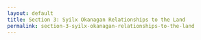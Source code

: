 ```yaml
---
layout: default
title: Section 3: Syilx Okanagan Relationships to the Land
permalink: section-3-syilx-okanagan-relationships-to-the-land
---
```

<!-- Add an essay or interpretive material below this line,
using HTML or markdown.  Do not modify this file above this line -->
